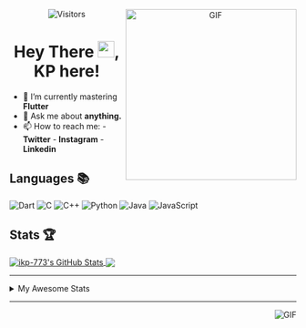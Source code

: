<div align="center">
<img align="right" alt="GIF" height="300px" src="https://blog.insaid.co/wp-content/uploads/2020/01/Coding.gif"/>
       
![Visitors](https://visitor-badge.glitch.me/badge?page_id=ikp-773)

# Hey There <img src="https://media.tenor.com/images/822fb670841c6f6582fefbb82e338a50/tenor.gif" width="29px">, KP here!
</div>

- 🌱 I’m currently mastering **Flutter**
- 💬 Ask me about **anything.**
- 📫 How to reach me:
       - **Twitter** 
       - **Instagram**
       - **Linkedin**
         
## Languages 📚 
![Dart](http://img.shields.io/badge/-Dart-000?style=flat&logo=dart&logoColor=2BB7F6)
![C](https://img.shields.io/badge/-C-000?style=flat&logo=C)
![C++](https://img.shields.io/badge/-C++-000?style=flat&logo=C%2B%2B&logoColor=00599C)
![Python](https://img.shields.io/badge/-Python-000?style=flat&logo=python)
![Java](https://img.shields.io/badge/-Java-000?style=flat&logo=Java&logoColor=007396)
![JavaScript](https://img.shields.io/badge/-JavaScript-000?style=flat&logo=javascript)

##  Stats 🏆

<a href="https://github.com/ikp-773">
<img align="center" src="https://github-readme-stats.vercel.app/api?username=ikp-773&show_icons=true&theme=tokyonight&icon_color=6392DF&hide=prs" alt="ikp-773's GitHub Stats" />
</a> 
<a href="https://github.com/ikp-773">
<img align="center" src="https://github-readme-stats.vercel.app/api/top-langs/?username=ikp-773&layout=compact&show_icons=true&theme=tokyonight&icon_color=6392DF&hide=prs" />
</a>

---

<details>
       <summary>My Awesome Stats</summary>
       
<!--START_SECTION:waka-->
![Lines of code](https://img.shields.io/badge/From%20Hello%20World%20I%27ve%20Written-849324%20lines%20of%20code-blue)

**🐱 My Github Data** 

> 🏆 2,561 Contributions in the Year 2020
 > 
> 📦 164.1 kB Used in Github's Storage 
 > 
> 💼 Opted to Hire
 > 
> 📜 28 Public Repositories 
 > 
> 🔑 12 Private Repositories  
 > 
**I'm a Night 🦉** 

```text
🌞 Morning    80 commits     █░░░░░░░░░░░░░░░░░░░░░░░░   6.18% 
🌆 Daytime    233 commits    ████░░░░░░░░░░░░░░░░░░░░░   18.01% 
🌃 Evening    556 commits    ██████████░░░░░░░░░░░░░░░   42.97% 
🌙 Night      425 commits    ████████░░░░░░░░░░░░░░░░░   32.84%

```
📅 **I'm Most Productive on Saturday** 

```text
Monday       172 commits    ███░░░░░░░░░░░░░░░░░░░░░░   13.29% 
Tuesday      114 commits    ██░░░░░░░░░░░░░░░░░░░░░░░   8.81% 
Wednesday    197 commits    ███░░░░░░░░░░░░░░░░░░░░░░   15.22% 
Thursday     184 commits    ███░░░░░░░░░░░░░░░░░░░░░░   14.22% 
Friday       167 commits    ███░░░░░░░░░░░░░░░░░░░░░░   12.91% 
Saturday     233 commits    ████░░░░░░░░░░░░░░░░░░░░░   18.01% 
Sunday       227 commits    ████░░░░░░░░░░░░░░░░░░░░░   17.54%

```


📊 **This Week I Spent My Time On** 

```text
```

**I Mostly Code in Dart** 

```text
Dart                     15 repos            ██████████░░░░░░░░░░░░░░░   42.86% 
Python                   6 repos             ████░░░░░░░░░░░░░░░░░░░░░   17.14% 
HTML                     6 repos             ████░░░░░░░░░░░░░░░░░░░░░   17.14% 
JavaScript               3 repos             ██░░░░░░░░░░░░░░░░░░░░░░░   8.57% 
Java                     2 repos             █░░░░░░░░░░░░░░░░░░░░░░░░   5.71%

```


**Timeline**

![Chart not found](https://raw.githubusercontent.com/ikp-773/ikp-773/master/charts/bar_graph.png) 


<!--END_SECTION:waka-->
</details>

 ---
 
<img align="right" alt="GIF" src="https://github4life.herokuapp.com/ikp-773.gif" />



